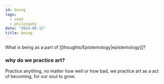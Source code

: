 ```yaml
---
id: being
tags:
  - seed
  - philosophy
date: "2024-06-12"
title: being.
---
```


What is being as a part of [[thoughts/Epistemology|epistemology]]?

### why do we practice art?

Practice anything, no matter how well or how bad, we practice art as a act of becoming, for our soul to grow.
